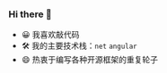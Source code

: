 ### Hi there 👋
* 😀 我喜欢敲代码
* 🛠 我的主要技术栈：`net` `angular`
* 😄 热衷于编写各种开源框架的重复轮子

<!--
**Maple512/Maple512** is a ✨ _special_ ✨ repository because its `README.md` (this file) appears on your GitHub profile.

Here are some ideas to get you started:

- 🔭 I’m currently working on ...
- 🌱 I’m currently learning ...
- 👯 I’m looking to collaborate on ...
- 🤔 I’m looking for help with ...
- 💬 Ask me about ...
- 📫 How to reach me: ...
- 😄 Pronouns: ...
- ⚡ Fun fact: ...
-->
